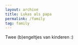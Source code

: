 ```yaml
---
layout: archive
title: Lukas als papa
permalink: /family
tag: family
---
```


Twee (b)engeltjes van kinderen :)
